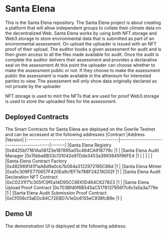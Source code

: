 # Santa Elena
This is the Santa Elena repository. The Santa Elena project is about creating a platform that will allow independent groups to collate their climate data on the decentralized Web. 
Santa Elena works by using both NFT.storage and Web3.storage to store environmental data that is submitted as part of an environmental assessment. On upload the uploader is issued 
with an NFT proof of their upload. 
The auditor books a given assessment for audit and is then given access to all the files made available for audit. 
Once the audit is complete the auditor delivers their assessment and provides a declarative seal on the assessment 
At this point the uploader can choose whether to make the assessment public or not. 
If they choose to make the assessment public the assessment is made available in the atheneum for interested parties to view. The assessment will only show data originally declared as not private by the uploader 

NFT.storage is used to mint the NFTs that are used for proof
Web3.storage is used to store the uploaded files for the assessment. 

## Deployed Contracts 
The Smart Contracts for Santa Elena are deployed on the Goerlie Testnet and can be accessed at the following addresses
|Contract 										                 |Address 									                 |Version|
|----------------------------------------------|-------------------------------------------|-------|
|Santa Elena Registry 							           |0x8425bf71B1Aa58123e187895a05c484CA918779c |1 		 |
|Santa Elena Audit Manager 						         |0x15bba6B33c131042e97Dde3453a3993845f96FE4 |1 		 |
|												                       | 											                     |       |
|Santa Elena Contract Factory 					       |0x482969141f1aA8d9a0cb7b084a3122972195C86d |1 		 |
|Santa Elena Minter 							             |0xa5c309FE770657F420Ea9cfEF7e788F2427AD02f |1 		 |
|Santa Elena Audit Declaration NFT Contract 	 |0xC0231f71c305fC9fEa14D95CC6E61D464C627823 |1 		 |
|Santa Elena Upload Proof Contract 				     |0x703Bfd0f6B545aC5178137956f7c6cfa5a3a779e |1 		 |
|Santa Elena Audit Submission Proof Contract 	 |0xCf056cf3aEDc84C72EBD7c1eDc6155eC938fcB9e |1 		 |
## Demo UI
The demonstration UI is deployed at the following address:
